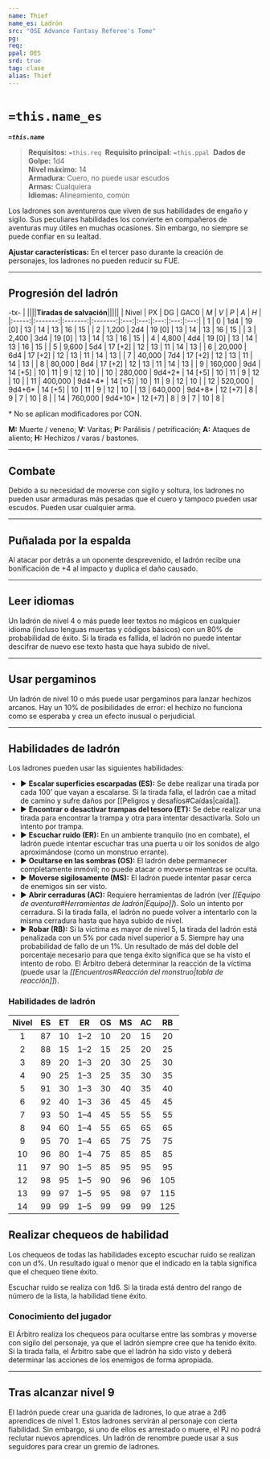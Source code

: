 ```yaml
---
name: Thief
name_es: Ladrón
src: "OSE Advance Fantasy Referee's Tome"
pg: 
req: 
ppal: DES
srd: true
tag: clase
alias: Thief
---
```

# `=this.name_es` 

**_`=this.name`_**

> **Requisitos:** `=this.req` 
> **Requisito principal:** `=this.ppal` 
> **Dados de Golpe:** 1d4   
> **Nivel máximo:** 14   
> **Armadura:** Cuero, no puede usar escudos   
> **Armas:** Cualquiera   
> **Idiomas:** Alineamiento, común

Los ladrones son aventureros que viven de sus habilidades de engaño y sigilo. Sus peculiares habilidades los convierte en compañeros de aventuras muy útiles en muchas ocasiones. Sin embargo, no siempre se puede confiar en su lealtad.

**Ajustar características:** En el tercer paso durante la creación de personajes, los ladrones no pueden reducir su FUE.

---
## Progresión del ladrón

-tx-
| ||||**Tiradas de salvación**|||||
| Nivel |   PX    |   DG    |  GAC0   | *M* | *V* | *P* | *A* | *H* |
|:-----:|:-------:|:-------:|:-------:|:---:|:---:|:---:|:---:|:---:|
|   1   |    0    |   1d4   | 19 [0]  | 13  | 14  | 13  | 16  | 15  |
|   2   |  1,200  |   2d4   | 19 [0]  | 13  | 14  | 13  | 16  | 15  | 
|   3   |  2,400  |   3d4   | 19 [0]  | 13  | 14  | 13  | 16  | 15  |
|   4   |  4,800  |   4d4   | 19 [0]  | 13  | 14  | 13  | 16  | 15  |
|   5   |  9,600  |   5d4   | 17 [+2] | 12  | 13  | 11  | 14  | 13  |
|   6   | 20,000  |   6d4   | 17 [+2] | 12  | 13  | 11  | 14  | 13  |
|   7   | 40,000  |   7d4   | 17 [+2] | 12  | 13  | 11  | 14  | 13  |
|   8   | 80,000  |   8d4   | 17 [+2] | 12  | 13  | 11  | 14  | 13  |
|   9   | 160,000 |   9d4   | 14 [+5] | 10  | 11  |  9  | 12  | 10  |
|  10   | 280,000 | 9d4+2*  | 14 [+5] | 10  | 11  |  9  | 12  | 10  |
|  11   | 400,000 | 9d4+4*  | 14 [+5] | 10  | 11  |  9  | 12  | 10  |
|  12   | 520,000 | 9d4+6*  | 14 [+5] | 10  | 11  |  9  | 12  | 10  |
|  13   | 640,000 | 9d4+8*  | 12 [+7] |  8  |  9  |  7  | 10  |  8  |
|  14   | 760,000 | 9d4+10* | 12 [+7] |  8  |  9  |  7  | 10  |  8  |

\* No se aplican modificadores por CON.

**M:** Muerte / veneno; **V:** Varitas; **P:** Parálisis / petrificación; **A:** Ataques de aliento; **H:** Hechizos / varas / bastones.

---
## Combate

Debido a su necesidad de moverse con sigilo y soltura, los ladrones no pueden usar armaduras más pesadas que el cuero y tampoco pueden usar escudos. Pueden usar cualquier arma.

---
## Puñalada por la espalda

Al atacar por detrás a un oponente desprevenido, el ladrón recibe una bonificación de +4 al impacto y duplica el daño causado.

---
## Leer idiomas

Un ladrón de nivel 4 o más puede leer textos no mágicos en cualquier idioma (incluso lenguas muertas y códigos básicos) con un 80% de probabilidad de éxito. Si la tirada es fallida, el ladrón no puede intentar descifrar de nuevo ese texto hasta que haya subido de nivel.

---
## Usar pergaminos

Un ladrón de nivel 10 o más puede usar pergaminos para lanzar hechizos arcanos. Hay un 10% de posibilidades de error: el hechizo no funciona como se esperaba y crea un efecto inusual o perjudicial.

---
## Habilidades de ladrón

Los ladrones pueden usar las siguientes habilidades: 

- ▶ **Escalar superficies escarpadas (ES):** Se debe realizar una tirada por cada 100’ que vayan a escalarse. Si la tirada falla, el ladrón cae a mitad de camino y sufre daños por [[Peligros y desafíos#Caídas|caída]].
- ▶ **Encontrar o desactivar trampas del tesoro (ET):** Se debe realizar una tirada para encontrar la trampa y otra para intentar desactivarla. Solo un intento por trampa.
- ▶ **Escuchar ruido (ER):** En un ambiente tranquilo (no en combate), el ladrón puede intentar escuchar tras una puerta u oír los sonidos de algo aproximándose (como un monstruo errante). 
- ▶ **Ocultarse en las sombras (OS):** El ladrón debe permanecer completamente inmóvil; no puede atacar o moverse mientras se oculta.
- ▶ **Moverse sigilosamente (MS):** El ladrón puede intentar pasar cerca de enemigos sin ser visto.
- ▶ **Abrir cerraduras (AC):** Requiere herramientas de ladrón (ver _[[Equipo de aventura#Herramientas de ladrón|Equipo]]_). Solo un intento por cerradura. Si la tirada falla, el ladrón no puede volver a intentarlo con la misma cerradura hasta que haya subido de nivel.
- ▶ **Robar (RB):** Si la víctima es mayor de nivel 5, la tirada del ladrón está penalizada con un 5% por cada nivel superior a 5. Siempre hay una probabilidad de fallo de un 1%. Un resultado de más del doble del porcentaje necesario para que tenga éxito significa que se ha visto el intento de robo. El Árbitro deberá determinar la reacción de la víctima (puede usar la _[[Encuentros#Reacción del monstruo|tabla de reacción]]_).

### Habilidades de ladrón

| Nivel | ES  | ET  | ER  | OS  | MS  | AC  | RB  | 
|:-----:|:---:|:---:|:---:|:---:|:---:|:---:|:---:|
|   1   | 87  | 10  | 1–2 | 10  | 20  | 15  | 20  |
|   2   | 88  | 15  | 1–2 | 15  | 25  | 20  | 25  |
|   3   | 89  | 20  | 1–3 | 20  | 30  | 25  | 30  |
|   4   | 90  | 25  | 1–3 | 25  | 35  | 30  | 35  |
|   5   | 91  | 30  | 1–3 | 30  | 40  | 35  | 40  |
|   6   | 92  | 40  | 1–3 | 36  | 45  | 45  | 45  |
|   7   | 93  | 50  | 1–4 | 45  | 55  | 55  | 55  |
|   8   | 94  | 60  | 1–4 | 55  | 65  | 65  | 65  |
|   9   | 95  | 70  | 1–4 | 65  | 75  | 75  | 75  |
|  10   | 96  | 80  | 1–4 | 75  | 85  | 85  | 85  |
|  11   | 97  | 90  | 1–5 | 85  | 95  | 95  | 95  |
|  12   | 98  | 95  | 1–5 | 90  | 96  | 96  | 105 |
|  13   | 99  | 97  | 1–5 | 95  | 98  | 97  | 115 |
|  14   | 99  | 99  | 1–5 | 99  | 99  | 99  | 125 |

## Realizar chequeos de habilidad

Los chequeos de todas las habilidades excepto escuchar ruido se realizan con un d%. Un resultado igual o menor que el indicado en la tabla significa que el chequeo tiene éxito.

Escuchar ruido se realiza con 1d6. Si la tirada está dentro del rango de número de la lista, la habilidad tiene éxito.

### Conocimiento del jugador

El Árbitro realiza los chequeos para ocultarse entre las sombras y moverse con sigilo del personaje, ya que el ladrón siempre cree que ha tenido éxito. Si la tirada falla, el Árbitro sabe que el ladrón ha sido visto y deberá determinar las acciones de los enemigos de forma apropiada.

---
## Tras alcanzar nivel 9

El ladrón puede crear una guarida de ladrones, lo que atrae a 2d6 aprendices de nivel 1. Estos ladrones servirán al personaje con cierta fiabilidad. Sin embargo, si uno de ellos es arrestado o muere, el PJ no podrá reclutar nuevos aprendices. Un ladrón de renombre puede usar a sus seguidores para crear un gremio de ladrones.